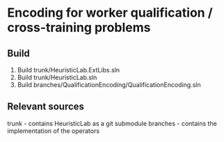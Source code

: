 # Encoding for worker qualification / cross-training problems

## Build

 1. Build trunk/HeuristicLab.ExtLibs.sln
 2. Build trunk/HeuristicLab.sln
 3. Build branches/QualificationEncoding/QualificationEncoding.sln

## Relevant sources

trunk - contains HeuristicLab as a git submodule
branches - contains the implementation of the operators
